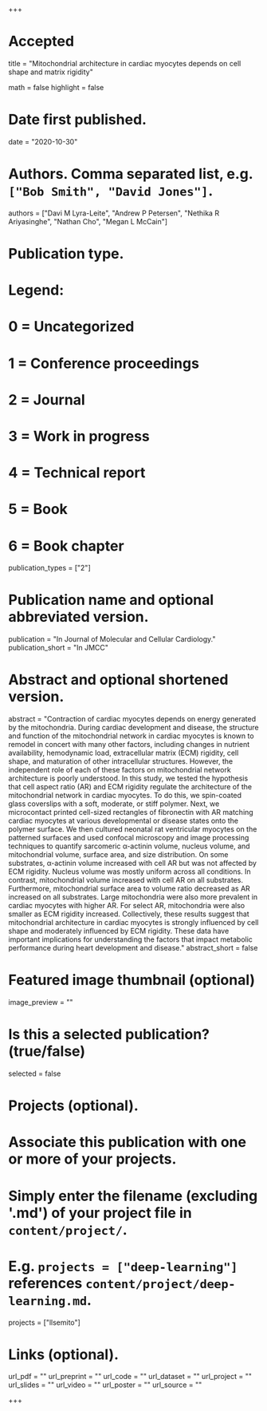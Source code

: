 +++
# Accepted


title = "Mitochondrial architecture in cardiac myocytes depends on cell shape and matrix rigidity"

math = false
highlight = false

# Date first published.
date = "2020-10-30"

# Authors. Comma separated list, e.g. `["Bob Smith", "David Jones"]`.
authors = ["Davi M Lyra-Leite", "Andrew P Petersen", "Nethika R Ariyasinghe", "Nathan Cho", "Megan L McCain"]

# Publication type.
# Legend:
# 0 = Uncategorized
# 1 = Conference proceedings
# 2 = Journal
# 3 = Work in progress
# 4 = Technical report
# 5 = Book
# 6 = Book chapter
publication_types = ["2"]

# Publication name and optional abbreviated version.
publication = "In Journal of Molecular and Cellular Cardiology."
publication_short = "In JMCC"

# Abstract and optional shortened version.
abstract = "Contraction of cardiac myocytes depends on energy generated by the mitochondria. During cardiac development and disease, the structure and function of the mitochondrial network in cardiac myocytes is known to remodel in concert with many other factors, including changes in nutrient availability, hemodynamic load, extracellular matrix (ECM) rigidity, cell shape, and maturation of other intracellular structures. However, the independent role of each of these factors on mitochondrial network architecture is poorly understood. In this study, we tested the hypothesis that cell aspect ratio (AR) and ECM rigidity regulate the architecture of the mitochondrial network in cardiac myocytes. To do this, we spin-coated glass coverslips with a soft, moderate, or stiff polymer. Next, we microcontact printed cell-sized rectangles of fibronectin with AR matching cardiac myocytes at various developmental or disease states onto the polymer surface. We then cultured neonatal rat ventricular myocytes on the patterned surfaces and used confocal microscopy and image processing techniques to quantify sarcomeric α-actinin volume, nucleus volume, and mitochondrial volume, surface area, and size distribution. On some substrates, α-actinin volume increased with cell AR but was not affected by ECM rigidity. Nucleus volume was mostly uniform across all conditions. In contrast, mitochondrial volume increased with cell AR on all substrates. Furthermore, mitochondrial surface area to volume ratio decreased as AR increased on all substrates. Large mitochondria were also more prevalent in cardiac myocytes with higher AR. For select AR, mitochondria were also smaller as ECM rigidity increased. Collectively, these results suggest that mitochondrial architecture in cardiac myocytes is strongly influenced by cell shape and moderately influenced by ECM rigidity. These data have important implications for understanding the factors that impact metabolic performance during heart development and disease."
abstract_short = false

# Featured image thumbnail (optional)
image_preview = ""

# Is this a selected publication? (true/false)
selected = false

# Projects (optional).
#   Associate this publication with one or more of your projects.
#   Simply enter the filename (excluding '.md') of your project file in `content/project/`.
#   E.g. `projects = ["deep-learning"]` references `content/project/deep-learning.md`.
projects = ["llsemito"]

# Links (optional).
url_pdf = ""
url_preprint = ""
url_code = ""
url_dataset = ""
url_project = ""
url_slides = ""
url_video = ""
url_poster = ""
url_source = ""

+++
